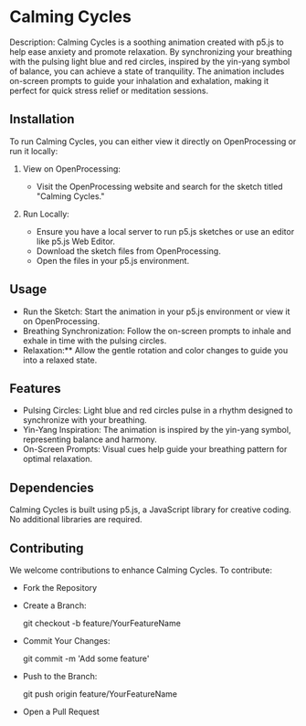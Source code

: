 # Calming Cycles

Description: 
Calming Cycles is a soothing animation created with p5.js to help ease anxiety and promote relaxation. By synchronizing your breathing with the pulsing light blue and red circles, inspired by the yin-yang symbol of balance, you can achieve a state of tranquility. The animation includes on-screen prompts to guide your inhalation and exhalation, making it perfect for quick stress relief or meditation sessions.

## Installation

To run Calming Cycles, you can either view it directly on OpenProcessing or run it locally:

1. View on OpenProcessing:
   - Visit the OpenProcessing website and search for the sketch titled "Calming Cycles."

2. Run Locally:
   - Ensure you have a local server to run p5.js sketches or use an editor like p5.js Web Editor.
   - Download the sketch files from OpenProcessing.
   - Open the files in your p5.js environment.

## Usage

- Run the Sketch: Start the animation in your p5.js environment or view it on OpenProcessing.
- Breathing Synchronization: Follow the on-screen prompts to inhale and exhale in time with the pulsing circles.
- Relaxation:** Allow the gentle rotation and color changes to guide you into a relaxed state.

## Features

- Pulsing Circles: Light blue and red circles pulse in a rhythm designed to synchronize with your breathing.
- Yin-Yang Inspiration: The animation is inspired by the yin-yang symbol, representing balance and harmony.
- On-Screen Prompts: Visual cues help guide your breathing pattern for optimal relaxation.

## Dependencies

Calming Cycles is built using p5.js, a JavaScript library for creative coding. No additional libraries are required.

## Contributing

We welcome contributions to enhance Calming Cycles. To contribute:

- Fork the Repository
- Create a Branch:
  
  git checkout -b feature/YourFeatureName
  
- Commit Your Changes:
  
  git commit -m 'Add some feature'
  
- Push to the Branch:
  
  git push origin feature/YourFeatureName
  
- Open a Pull Request

